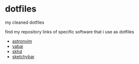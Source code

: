 # dotfiles

my cleaned dotfiles 

find my repository links of specific software that i use as dotfiles

- [astronvim](https://github.com/mkutay/astronvim_repository_v4)
- [yabai](https://github.com/mkutay/yabai/)
- [skhd](https://github.com/mkutay/skhd)
- [sketchybar](https://github.com/mkutay/sketchybar/)

